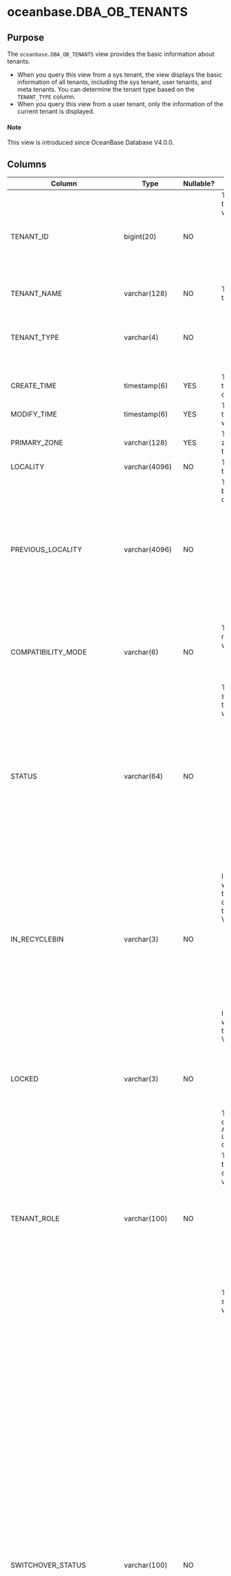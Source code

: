 # oceanbase.DBA_OB_TENANTS

## Purpose

The `oceanbase.DBA_OB_TENANTS` view provides the basic information about tenants.

* When you query this view from a sys tenant, the view displays the basic information of all tenants, including the sys tenant, user tenants, and meta tenants. You can determine the tenant type based on the `TENANT_TYPE` column.
* When you query this view from a user tenant, only the information of the current tenant is displayed.

<main id="notice" type='explain'>
  <h4>Note</h4>
  <p>This view is introduced since OceanBase Database V4.0.0. </p>
</main>

## Columns

| **Column** | **Type** | **Nullable?** | **Description** |
| --- | --- | --- | --- |
| TENANT_ID | bigint(20) | NO | The ID of the tenant. Valid values:<ul><li> `1`: the sys tenant.  </li><li> Other values: a user tenant or meta tenant. </li></ul> |
| TENANT_NAME | varchar(128) | NO | The name of the tenant. |
| TENANT_TYPE | varchar(4) | NO | <ul><li> `SYS`: the sys tenant.  </li><li> `USER`: a user tenant. </li><li>`META`: a meta tenant. </li></ul> |
| CREATE_TIME | timestamp(6) | YES | The time when the tenant was created. |
| MODIFY_TIME | timestamp(6) | YES | The time when the information was modified. |
| PRIMARY_ZONE | varchar(128) | YES | The primary zone of the tenant. |
| LOCALITY | varchar(4096) | NO | The locality of the tenant. |
| PREVIOUS_LOCALITY | varchar(4096) | NO | The locality before the change.<ul><li> If this column has a valid value, the locality change is not completed.  </li><li>The value `NULL` indicates that no locality change was performed.  </li></ul> |
| COMPATIBILITY_MODE | varchar(6) | NO | The compatibility mode. Valid values: <ul><li> MySQL </li><li>  Oracle</li></ul> |
| STATUS | varchar(64) | NO | The current status of the tenant. Valid values:<ul><li>   `NORMAL`: The tenant is normal.</li><li>`RESTORE`: The tenant is undergoing physical restore.  </li><li>`CREATING`: The tenant is being created. </li><li> `DROPPING`: The tenant is being dropped. </li></ul> |
| IN_RECYCLEBIN | varchar(3) | NO | Indicates whether the tenant has been dropped and is in the recycle bin. Valid values:<ul><li>  `YES`: The tenant is in the recycle bin. </li><li> `NO`: The tenant is not in the recycle bin. </li></ul> |
| LOCKED | varchar(3) | NO | Indicates whether the tenant is locked. Valid values:<ul><li>  `YES`: The tenant is locked. </li><li>`NO`: The tenant is not locked.  </li></ul>The value is controlled by the `ALTER TENANT xxx LOCK&#124;UNLOCK` command. |
| TENANT_ROLE | varchar(100) | NO | The role of the tenant in the cluster. Valid values:<ul><li>`PRIMARY`: a primary tenant.   </li><li>  `STANDBY`: a standby tenant.  </li><li> `RESTORE`: The tenant is being restored. </li></ul> |
| SWITCHOVER_STATUS | varchar(100) | NO | The switchover status. Valid values:<ul><li>`NORMAL`: indicates that no switchover is performed for the current tenant.   </li><li>`PREPARE SWITCHING TO PRIMARY`: indicates that the current tenant is preparing for a switchover to the primary tenant. </li><li> `SWITCHING TO PRIMARY`: indicates that the current tenant is being switched to the primary tenant.</li><li>`PREPARE FLASHBACK`: indicates that the current tenant is preparing for flashback. </li><li> `FLASHBACK`: indicates that the current tenant is in the flashback status. </li><li>`PREPARE SWITCHING TO STANDBY`: indicates that the current tenant is preparing for a switchover to a standby tenant. </li><li> `SWITCHING TO STANDBY`: indicates that the current tenant is being switched to a standby tenant. </li></ul> |
| SWITCHOVER_EPOCH | bigint(20) | NO | The unique ID of the switchover or failover. |
| SYNC_SCN | bigint(20) unsigned | NO | The snapshot version that has been synchronized for the current tenant. The value is `NULL` for a sys or meta tenant. |
| REPLAYABLE_SCN | bigint(20) unsigned | NO | The snapshot version that can be replayed for the current tenant. The value is `NULL` for a sys or meta tenant. |
| READABLE_SCN | bigint(20) unsigned | NO | The snapshot version that can be read for the current tenant. The value is `NULL` for a sys or meta tenant. |
| RECOVERY_UNTIL_SCN | bigint(20) unsigned | NO | The maximum SCN that can be restored for the current tenant. The value is `NULL` for a sys or meta tenant. |
| LOG_MODE | varchar(100) | NO | The log archiving mode. Valid values:<ul><li>  `ARCHIVELOG`: indicates that log archiving is enabled. </li><li> `NOARCHIVELOG`: indicates that log archiving is not enabled. </li></ul> |
| ARBITRATION_SERVICE_STATUS | varchar(64) | NO | The arbitration service status of the tenant. Valid values:<ul><li>`ENABLING`: The arbitration service is being enabled for the tenant.   </li><li> `ENABLED`: The arbitration service is enabled for the tenant.</li><li> `DISABLING`: The arbitration service is being disabled for the tenant.</li><li>`DISABLED`: The arbitration service is disabled for the tenant. </li></ul> |
| UNIT_NUM | bigint(20) | NO | The number of resource units in each zone.<main id="notice" type='explain'><h4>Note</h4><p>This column is introduced since OceanBase Database V4.2.0.</p></main> |
| COMPATIBLE | varchar(65536) | NO | The compatibility version.<main id="notice" type='explain'><h4>Note</h4><p>This column is introduced since OceanBase Database V4.2.0.</p></main> |
| MAX_LS_ID | bigint(20) | NO | The maximum log stream ID of the tenant. The value is 1 for the sys tenant and meta tenant. For a user tenant, the value varies based on the actual situation. <main id="notice" type='explain'><h4>Note</h4><p>This column is introduced since OceanBase Database V4.2.0.</p></main> |
